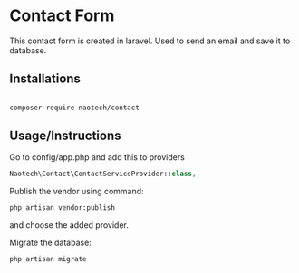 # Contact Form

This contact form is created in laravel. Used to send an email and save it to database.

## Installations
```bash

composer require naotech/contact

```
## Usage/Instructions
Go to config/app.php and add this to providers
```php
Naotech\Contact\ContactServiceProvider::class,
```

Publish the vendor using command:
```bash
php artisan vendor:publish
```

and choose the added provider.

Migrate the database:

```bash
php artisan migrate
```

